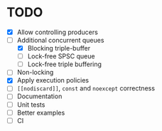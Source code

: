 # TODO 

- [x] Allow controlling producers
- [ ] Additional concurrent queues
  - [x] Blocking triple-buffer
  - [ ] Lock-free SPSC queue
  - [ ] Lock-free triple buffering
- [ ] Non-locking 
- [x] Apply execution policies
- [ ] `[[nodiscard]]`, `const` and `noexcept` correctness
- [ ] Documentation
- [ ] Unit tests
- [ ] Better examples
- [ ] CI